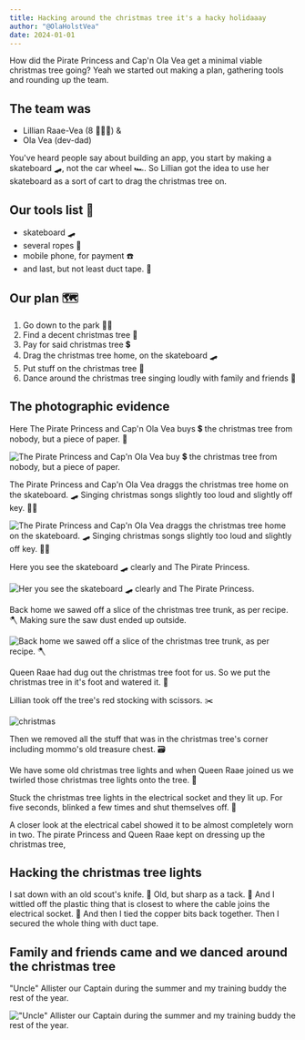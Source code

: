 ```yaml
---
title: Hacking around the christmas tree it's a hacky holidaaay
author: "@OlaHolstVea"
date: 2024-01-01
---
```


How did the Pirate Princess and Cap'n Ola Vea get a minimal viable christmas tree going?
Yeah we started out making a plan, gathering tools and rounding up the team.

## The team was

- Lillian Raae-Vea (8 🏴‍☠️👸) &
- Ola Vea (dev-dad)

You've heard people say about building an app, you start by making a skateboard 🛹, not the car wheel 🏎️. So Lillian got the idea to use her skateboard as a sort of cart to drag the christmas tree on.


## Our tools list 🔧

- skateboard 🛹
- several ropes 🧶
- mobile phone, for payment ☎️
- and last, but not least duct tape. 💪

## Our plan 🗺️

1. Go down to the park 🌳🌳
2. Find a decent christmas tree 🌲
3. Pay for said christmas tree 💲
4. Drag the christmas tree home, on the skateboard 🛹
5. Put stuff on the christmas tree 🌟
6. Dance around the christmas tree singing loudly with family and friends 🎵

## The photographic evidence

Here The Pirate Princess and Cap'n Ola Vea buys 💲 the christmas tree from nobody, but a piece of paper. 📄

![The Pirate Princess and Cap'n Ola Vea buy 💲 the christmas tree from nobody, but a piece of paper.](https://pbs.twimg.com/media/GCw7PFPXUAAzZV2?format=jpg&name=medium)


The Pirate Princess and Cap'n Ola Vea draggs the christmas tree home on the skateboard. 🛹 Singing christmas songs slightly too loud and slightly off key. 🔑🎵

![The Pirate Princess and Cap'n Ola Vea draggs the christmas tree home on the skateboard. 🛹 Singing christmas songs slightly too loud and slightly off key. 🔑🎵 ](https://pbs.twimg.com/media/GCw7aCvWoAAlJPf?format=jpg&name=small)

Here you see the skateboard 🛹 clearly and The Pirate Princess.

![Her you see the skateboard 🛹 clearly and The Pirate Princess.](https://pbs.twimg.com/media/GCw8uakWkAEdfYA?format=jpg&name=small)

Back home we sawed off a slice of the christmas tree trunk, as per recipe. 🪓 Making sure the saw dust ended up outside.

![Back home we sawed off a slice of the christmas tree trunk, as per recipe. 🪓](https://pbs.twimg.com/media/GCw7iTJWUAAlV3x?format=jpg&name=medium)


Queen Raae had dug out the christmas tree foot for us. So we put the christmas tree in it's foot and watered it. 🌊

Lillian took off the tree's red stocking with scissors. ✂️

![christmas](https://pbs.twimg.com/media/GCw7mDIWUAAk09Y?format=jpg&name=900x900)


Then we removed all the stuff that was in the christmas tree's corner including mommo's old treasure chest. 🗃️

We have some old christmas tree lights and when Queen Raae joined us we twirled those christmas tree lights onto the tree. 🚦

Stuck the christmas tree lights in the electrical socket and they lit up. For five seconds, blinked a few times and shut themselves off. 🚨

A closer look at the electrical cabel showed it to be almost completely worn in two. The pirate Princess and Queen Raae kept on dressing up the christmas tree,


## Hacking the christmas tree lights

I sat down with an old scout's knife. 🔪 Old, but sharp as a tack. 🌮 And I wittled off the plastic thing that is closest to where the cable joins the electrical socket. 🔌 And then I tied the copper bits back together. Then I secured the whole thing with duct tape.


## Family and friends came and we danced around the christmas tree

"Uncle" Allister our Captain during the summer and my training buddy the rest of the year.

!["Uncle" Allister our Captain during the summer and my training buddy the rest of the year.](https://pbs.twimg.com/media/GCw8rmFXIAA9fZt?format=jpg&name=small)